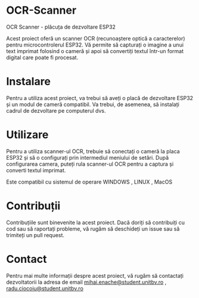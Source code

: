 # OCR-Scanner

OCR Scanner - plăcuța de dezvoltare ESP32

Acest proiect oferă un scanner OCR (recunoaștere optică a caracterelor) pentru microcontrolerul ESP32. Vă permite să capturați o imagine a unui text imprimat folosind o cameră și apoi să convertiți textul într-un format digital care poate fi procesat.


# Instalare

Pentru a utiliza acest proiect, va trebui să aveți o placă de dezvoltare ESP32 și un modul de cameră compatibil. Va trebui, de asemenea, să instalați cadrul de dezvoltare pe computerul dvs.

# Utilizare

Pentru a utiliza scanner-ul OCR, trebuie să conectați o cameră la placa ESP32 și să o configurați prin intermediul meniului de setări. După configurarea camera, puteți rula scanner-ul OCR pentru a captura și converti textul imprimat.

Este compatibil cu sistemul de operare WINDOWS , LINUX , MacOS

# Contribuții

Contribuțiile sunt binevenite la acest proiect. Dacă doriți să contribuiți cu cod sau să raportați probleme, vă rugăm să deschideți un issue sau să trimiteți un pull request.

 # Contact

Pentru mai multe informații despre acest proiect, vă rugăm să contactați dezvoltatorii la adresa de email mihai.enache@student.unitbv.ro , radu.ciocoiu@student.unitbv.ro
